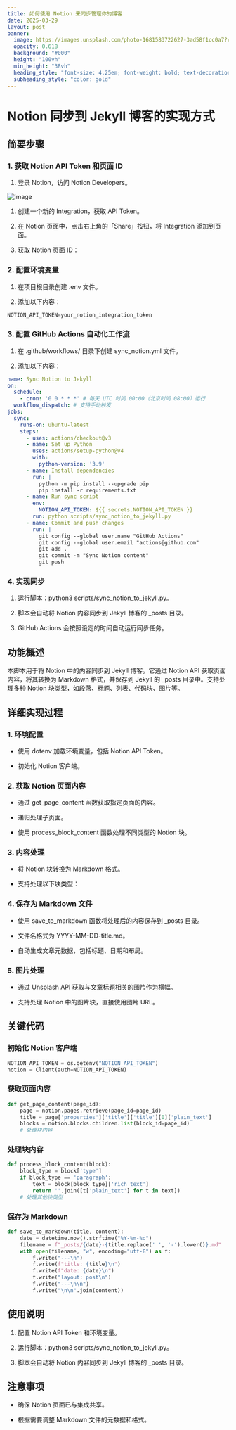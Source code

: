 ```yaml
---
title: 如何使用 Notion 来同步管理你的博客
date: 2025-03-29
layout: post
banner:
  image: https://images.unsplash.com/photo-1681583722627-3ad58f1cc0a7?crop=entropy&cs=tinysrgb&fit=max&fm=jpg&ixid=M3w2OTIwMzJ8MHwxfHJhbmRvbXx8fHx8fHx8fDE3NDMyMTIyODh8&ixlib=rb-4.0.3&q=80&w=1080
  opacity: 0.618
  background: "#000"
  height: "100vh"
  min_height: "38vh"
  heading_style: "font-size: 4.25em; font-weight: bold; text-decoration: underline"
  subheading_style: "color: gold"
---
```


# Notion 同步到 Jekyll 博客的实现方式

## 简要步骤

### 1. 获取 Notion API Token 和页面 ID

1. 登录 Notion，访问 Notion Developers。

![image](https://prod-files-secure.s3.us-west-2.amazonaws.com/a7a0cc5a-89b9-4cda-8686-1fba0ca52f40/d19c1afe-dea5-4312-9333-786b0ba83054/image.png?X-Amz-Algorithm=AWS4-HMAC-SHA256&X-Amz-Content-Sha256=UNSIGNED-PAYLOAD&X-Amz-Credential=ASIAZI2LB466ZG4I53G3%2F20250329%2Fus-west-2%2Fs3%2Faws4_request&X-Amz-Date=20250329T013808Z&X-Amz-Expires=3600&X-Amz-Security-Token=IQoJb3JpZ2luX2VjEAAaCXVzLXdlc3QtMiJHMEUCIQCNqknxon4ayEjNm%2Fpp%2FTH8RpR41F1JroUBP3KBKKfxsQIgFVej0vNLLwGjkzE8yKAdpqDwy4ZPbubcOo9KmwmwJyMq%2FwMIaBAAGgw2Mzc0MjMxODM4MDUiDLW4FSMPL3CFvjN7sircAwzn00KGNSVNhk%2FMjeKdKl9pL1%2B%2BbS0d6VBQbG84nNswlM2fniEh8GgDdmbhj6yBLXu50lgzhFkVjG5m6lGVIDHkGGcEklvsATvBjT6szp5y59BJRytyiLGWNJIP7W4BkHQdmJAHoFQHOd01ufhCdJfEsB9OMmdQdRPUNmAcpYaNW4%2BQtpjdnS5P3mLhoidYBgQCUlKHVv%2FnDCQroHCvyE9R4mpW%2Fsaa4jg5G0ND1j4soWNP9VNCcRYUSLLVF%2FMDnYcUsRNKCCkavt9nIhNoLWT50V1w7kVMAyir9Y%2B6XDY4N2x9vhrh75BxC4tc83UVNTsUTeAJJSAmINEIZ2kSWCxfhS1Z75PQnfK9A0VeibJepbmeV%2BwVe5NxDo3a7FYKsypU2tYHuNa%2BzVfdTBYv2ZEbk6LiRmcKAhUVTpv%2BH65WM1P8NPuBs%2B5VtFSXUIC7UsAQm8QUSC9XbEXND1SYy2YuQZpaI2cQUapAXCjzWSgHVc%2B5hN85re85wYx6PPJ5EJKA0DKb%2FHMFvOxMxlEch7EqdbINfBcjUZI0%2BW1dZTmSEEVXQ3UmM8PbeXN5qa4tsmIBFRnc%2Ba%2BwdVVhQr1WgesdIhz2xl3tn9r%2F1J2AcZaiYS6Owa4X8ylJlPFCMPXenL8GOqUBE9cB8iyEroTqY0z4NM7hXPyGQOAou7h9jDHMrGHSlHwBYzStBUTqAfSXesbii4pOHIpF6pnCmCksb5kZ2iwLSs5TFqq1NHMZrHrWjXJnhDDOMV3rat6xh0C2Nw%2BSTZmwBGrOihpZKLomK%2Blsf6ZSriqyGodSISv6cdF%2Bhi1AurP5Q6wTE4RMWlFUoZgChKSleHdErxTuORb6i8WLqmNYx%2FYzcPjH&X-Amz-Signature=374e7f024d736fbaad2d62a8c7261501cb539cf816d6306fbee4bbcbef564f3b&X-Amz-SignedHeaders=host&x-id=GetObject)

1. 创建一个新的 Integration，获取 API Token。

1. 在 Notion 页面中，点击右上角的「Share」按钮，将 Integration 添加到页面。

1. 获取 Notion 页面 ID：


### 2. 配置环境变量

1. 在项目根目录创建 .env 文件。

1. 添加以下内容：

```javascript
NOTION_API_TOKEN=your_notion_integration_token
```

### 3. 配置 GitHub Actions 自动化工作流

1. 在 .github/workflows/ 目录下创建 sync_notion.yml 文件。

1. 添加以下内容：

```yaml
name: Sync Notion to Jekyll
on:
  schedule:
    - cron: '0 0 * * *' # 每天 UTC 时间 00:00（北京时间 08:00）运行
  workflow_dispatch: # 支持手动触发
jobs:
  sync:
    runs-on: ubuntu-latest
    steps:
      - uses: actions/checkout@v3
      - name: Set up Python
        uses: actions/setup-python@v4
        with:
          python-version: '3.9'
      - name: Install dependencies
        run: |
          python -m pip install --upgrade pip
          pip install -r requirements.txt
      - name: Run sync script
        env:
          NOTION_API_TOKEN: ${{ secrets.NOTION_API_TOKEN }}
        run: python scripts/sync_notion_to_jekyll.py
      - name: Commit and push changes
        run: |
          git config --global user.name "GitHub Actions"
          git config --global user.email "actions@github.com"
          git add .
          git commit -m "Sync Notion content"
          git push
```

### 4. 实现同步

1. 运行脚本：python3 scripts/sync_notion_to_jekyll.py。

1. 脚本会自动将 Notion 内容同步到 Jekyll 博客的 _posts 目录。

1. GitHub Actions 会按照设定的时间自动运行同步任务。

## 功能概述

本脚本用于将 Notion 中的内容同步到 Jekyll 博客。它通过 Notion API 获取页面内容，将其转换为 Markdown 格式，并保存到 Jekyll 的 _posts 目录中。支持处理多种 Notion 块类型，如段落、标题、列表、代码块、图片等。

## 详细实现过程

### 1. 环境配置

- 使用 dotenv 加载环境变量，包括 Notion API Token。

- 初始化 Notion 客户端。

### 2. 获取 Notion 页面内容

- 通过 get_page_content 函数获取指定页面的内容。

- 递归处理子页面。

- 使用 process_block_content 函数处理不同类型的 Notion 块。

### 3. 内容处理

- 将 Notion 块转换为 Markdown 格式。

- 支持处理以下块类型：


### 4. 保存为 Markdown 文件

- 使用 save_to_markdown 函数将处理后的内容保存到 _posts 目录。

- 文件名格式为 YYYY-MM-DD-title.md。

- 自动生成文章元数据，包括标题、日期和布局。

### 5. 图片处理

- 通过 Unsplash API 获取与文章标题相关的图片作为横幅。

- 支持处理 Notion 中的图片块，直接使用图片 URL。

## 关键代码

### 初始化 Notion 客户端

```python
NOTION_API_TOKEN = os.getenv("NOTION_API_TOKEN")
notion = Client(auth=NOTION_API_TOKEN)
```

### 获取页面内容

```python
def get_page_content(page_id):
    page = notion.pages.retrieve(page_id=page_id)
    title = page['properties']['title']['title'][0]['plain_text']
    blocks = notion.blocks.children.list(block_id=page_id)
    # 处理块内容
```

### 处理块内容

```python
def process_block_content(block):
    block_type = block['type']
    if block_type == 'paragraph':
        text = block[block_type]['rich_text']
        return ''.join([t['plain_text'] for t in text])
    # 处理其他块类型
```

### 保存为 Markdown

```python
def save_to_markdown(title, content):
    date = datetime.now().strftime("%Y-%m-%d")
    filename = f"_posts/{date}-{title.replace(' ', '-').lower()}.md"
    with open(filename, "w", encoding="utf-8") as f:
        f.write("---\n")
        f.write(f"title: {title}\n")
        f.write(f"date: {date}\n")
        f.write("layout: post\n")
        f.write("---\n\n")
        f.write("\n\n".join(content))
```

## 使用说明

1. 配置 Notion API Token 和环境变量。

1. 运行脚本：python3 scripts/sync_notion_to_jekyll.py。

1. 脚本会自动将 Notion 内容同步到 Jekyll 博客的 _posts 目录。

## 注意事项

- 确保 Notion 页面已与集成共享。

- 根据需要调整 Markdown 文件的元数据和格式。